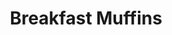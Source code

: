 ---
title: Breakfast Muffins
metadata:
  servings: '12'
  course: Breakfast
  title: Breakfast Muffins
ingredients:
- name: frozen raspberries
  amount: 150 g
- name: cinnamon
  amount: 1 tsp
- name: greek yogurt
  amount: 500 g
- name: raisins
  amount: 30 g
- name: oats
  amount: 450 g
- name: baking powder
  amount: 1 tsp
cookware:
- name: mixing bowl
- name: 12 muffin cases
- name: muffin tray
steps:
- description: Preheat the oven to 180C.
- description: Grab a mixing bowl and add in the oats, greek yogurt, frozen raspberries,
    raisins, cinnamon and baking powder. Stir until the oats are covered.
- description: Add 12 muffin cases into a muffin tray and divide the mixture evenly
    across them all.
- description: Cook in the oven for 15 minutes and allow to cool before storing them.

---